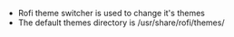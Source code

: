 * Rofi theme switcher is used to change it's themes
* The default themes directory is /usr/share/rofi/themes/

